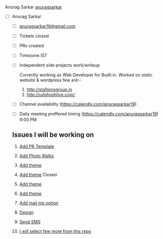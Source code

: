 Anurag Sarkar [anuragsarkar](https://github.com/anuragsarkar/Internship/new/intern)
- [ ] Anurag Sarkar

     - [ ] anuragsarkar19@gmail.com
     - [ ] Tickets closed
     - [ ] PRs created
     - [ ] Timezone
            IST
     - [ ] Independent side projects work/writeup
     
          Currently working as Web Developer for Budli.in. Worked on static website & wordpress few are:- 
          
          1. http://stallionsgroup.in
          2. http://udghoshlive.com/ 
                 
     - [ ] Channel availability 
            (https://calendly.com/anuragsarkar19)
     - [ ] Daily meeting preffered timing
            (https://calendly.com/anuragsarkar19) 9:00 PM
     
     ##  Issues I will be working on
            
    1. [Add PR Template](https://github.com/tapaswenipathak/Photography-Competitions/issues/8)
            
    2. [Add Photo Walks](https://github.com/tapaswenipathak/Photography-Competitions/issues/11)
            
    3. [Add theme](https://github.com/tapaswenipathak/Photography-Competitions/issues/6)
            
    4. [Add theme](https://github.com/tapaswenipathak/Research-Paper-Publications/issues/11) Closed
            
    5. [Add theme](https://github.com/tapaswenipathak/Women-Communities/issues/22)
                      
    6. [Add theme](https://github.com/tapaswenipathak/Scholarships-STEM/issues/9)
            
    7. [Add mail me option](https://github.com/tapaswenipathak/Scholarships-STEM/issues/8)
            
    8. [Design](https://github.com/tapaswenipathak/Internship-project-tasks/issues/5)
            
    9. [Send SMS](https://github.com/tapaswenipathak/Internship-project-tasks/issues/3)
            
    10. [I will select few more from this repo](https://github.com/tapaswenipathak/Internship-project-tasks/issues) 
            
